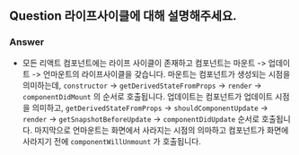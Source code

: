## Question 라이프사이클에 대해 설명해주세요.

### Answer

- 모든 리액트 컴포넌트에는 라이프 사이클이 존재하고 컴포넌트는 마운트 -> 업데이트 -> 언마운트의 라이프사이클을 갖습니다.
  마운트는 컴포넌트가 생성되는 시점을 의미하는데, `constructor` -> `getDerivedStateFromProps` -> `render` -> `componentDidMount` 의 순서로 호출됩니다.
  업데이트는 컴포넌트가 업데이트 시점을 의미하고, `getDerivedStateFromProps` -> `shouldComponentUpdate` -> `render` -> `getSnapshotBeforeUpdate` -> `componentDidUpdate` 순서로 호출됩니다.
  마지막으로 언마운트는 화면에서 사라지는 시점의 의마하고 컴포넌트가 화면에 사라지기 전에 `componentWillUnmount` 가 호출됩니다.
